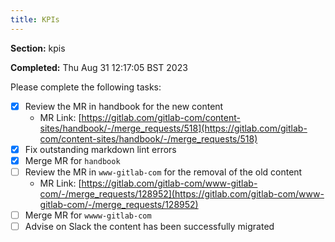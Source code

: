 ```yaml
---
title: KPIs
---
```


**Section:** kpis

**Completed:** Thu Aug 31 12:17:05 BST 2023

Please complete the following tasks:

- [x] Review the MR in handbook for the new content
  - MR Link: [https://gitlab.com/gitlab-com/content-sites/handbook/-/merge_requests/518](https://gitlab.com/gitlab-com/content-sites/handbook/-/merge_requests/518)
- [x] Fix outstanding markdown lint errors
- [x] Merge MR for `handbook`
- [ ] Review the MR in `www-gitlab-com` for the removal of the old content
  - MR Link: [https://gitlab.com/gitlab-com/www-gitlab-com/-/merge_requests/128952](https://gitlab.com/gitlab-com/www-gitlab-com/-/merge_requests/128952)
- [ ] Merge MR for `wwww-gitlab-com`
- [ ] Advise on Slack the content has been successfully migrated
